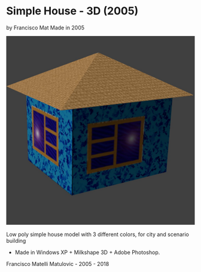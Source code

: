 # Simple House - 3D (2005)
by Francisco Mat
Made in 2005

![Simple House - 3D](2018-casa-simples.jpg)

Low poly simple house model with 3 different colors, for city and scenario building

* Made in Windows XP + Milkshape 3D + Adobe Photoshop.

Francisco Matelli Matulovic - 2005 - 2018